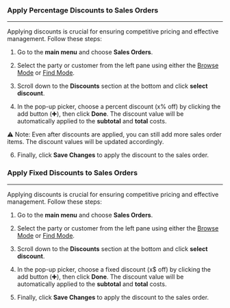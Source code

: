 ### Apply Percentage Discounts to Sales Orders
_________________________________

Applying discounts is crucial for ensuring competitive pricing and effective management. Follow these steps:

1. Go to the **main menu** and choose **Sales Orders**.

2. Select the party or customer from the left pane using either the [Browse Mode](https://github.com/Fx-Professional-Services/HorizonDocs/blob/main/Horizon%20User%20Guide/Searching%20on%20Horizon/Browse%20Mode.md) or [Find Mode](https://github.com/Fx-Professional-Services/HorizonDocs/blob/main/Horizon%20User%20Guide/Searching%20on%20Horizon/Find%20Mode.md). 

3. Scroll down to the **Discounts** section at the bottom and click **select discount**. 

4. In the pop-up picker, choose a percent discount (x% off) by clicking the add button (✚), then click **Done**. The discount value will be automatically applied to the **subtotal** and **total** costs.

⚠️ Note: Even after discounts are applied, you can still add more sales order items. The discount values will be updated accordingly.

6. Finally, click **Save Changes** to apply the discount to the sales order.

### Apply Fixed Discounts to Sales Orders
____________________________
Applying discounts is crucial for ensuring competitive pricing and effective management. Follow these steps:

1. Go to the **main menu** and choose **Sales Orders**.

2. Select the party or customer from the left pane using either the [Browse Mode](https://github.com/Fx-Professional-Services/HorizonDocs/blob/main/Horizon%20User%20Guide/Searching%20on%20Horizon/Browse%20Mode.md) or [Find Mode](https://github.com/Fx-Professional-Services/HorizonDocs/blob/main/Horizon%20User%20Guide/Searching%20on%20Horizon/Find%20Mode.md).

3. Scroll down to the **Discounts** section at the bottom and click **select discount**. 

4. In the pop-up picker, choose a fixed discount (x$ off) by clicking the add button (✚), then click **Done**. The discount value will be automatically applied to the **subtotal** and **total** costs.

5. Finally, click **Save Changes** to apply the discount to the sales order.